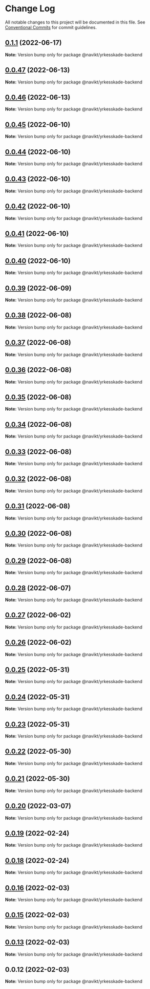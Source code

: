 # Change Log

All notable changes to this project will be documented in this file.
See [Conventional Commits](https://conventionalcommits.org) for commit guidelines.

## [0.1.1](https://github.com/navikt/yrkesskade-frontend-felles/compare/@navikt/yrkesskade-backend@0.0.47...@navikt/yrkesskade-backend@0.1.1) (2022-06-17)

**Note:** Version bump only for package @navikt/yrkesskade-backend





## [0.0.47](https://github.com/navikt/yrkesskade-frontend-felles/compare/@navikt/yrkesskade-backend@0.0.46...@navikt/yrkesskade-backend@0.0.47) (2022-06-13)

**Note:** Version bump only for package @navikt/yrkesskade-backend





## [0.0.46](https://github.com/navikt/yrkesskade-frontend-felles/compare/@navikt/yrkesskade-backend@0.0.45...@navikt/yrkesskade-backend@0.0.46) (2022-06-13)

**Note:** Version bump only for package @navikt/yrkesskade-backend





## [0.0.45](https://github.com/navikt/yrkesskade-frontend-felles/compare/@navikt/yrkesskade-backend@0.0.44...@navikt/yrkesskade-backend@0.0.45) (2022-06-10)

**Note:** Version bump only for package @navikt/yrkesskade-backend





## [0.0.44](https://github.com/navikt/yrkesskade-frontend-felles/compare/@navikt/yrkesskade-backend@0.0.43...@navikt/yrkesskade-backend@0.0.44) (2022-06-10)

**Note:** Version bump only for package @navikt/yrkesskade-backend





## [0.0.43](https://github.com/navikt/yrkesskade-frontend-felles/compare/@navikt/yrkesskade-backend@0.0.42...@navikt/yrkesskade-backend@0.0.43) (2022-06-10)

**Note:** Version bump only for package @navikt/yrkesskade-backend





## [0.0.42](https://github.com/navikt/yrkesskade-frontend-felles/compare/@navikt/yrkesskade-backend@0.0.41...@navikt/yrkesskade-backend@0.0.42) (2022-06-10)

**Note:** Version bump only for package @navikt/yrkesskade-backend





## [0.0.41](https://github.com/navikt/yrkesskade-frontend-felles/compare/@navikt/yrkesskade-backend@0.0.40...@navikt/yrkesskade-backend@0.0.41) (2022-06-10)

**Note:** Version bump only for package @navikt/yrkesskade-backend





## [0.0.40](https://github.com/navikt/yrkesskade-frontend-felles/compare/@navikt/yrkesskade-backend@0.0.39...@navikt/yrkesskade-backend@0.0.40) (2022-06-10)

**Note:** Version bump only for package @navikt/yrkesskade-backend





## [0.0.39](https://github.com/navikt/yrkesskade-frontend-felles/compare/@navikt/yrkesskade-backend@0.0.38...@navikt/yrkesskade-backend@0.0.39) (2022-06-09)

**Note:** Version bump only for package @navikt/yrkesskade-backend





## [0.0.38](https://github.com/navikt/yrkesskade-frontend-felles/compare/@navikt/yrkesskade-backend@0.0.37...@navikt/yrkesskade-backend@0.0.38) (2022-06-08)

**Note:** Version bump only for package @navikt/yrkesskade-backend





## [0.0.37](https://github.com/navikt/yrkesskade-frontend-felles/compare/@navikt/yrkesskade-backend@0.0.36...@navikt/yrkesskade-backend@0.0.37) (2022-06-08)

**Note:** Version bump only for package @navikt/yrkesskade-backend





## [0.0.36](https://github.com/navikt/yrkesskade-frontend-felles/compare/@navikt/yrkesskade-backend@0.0.35...@navikt/yrkesskade-backend@0.0.36) (2022-06-08)

**Note:** Version bump only for package @navikt/yrkesskade-backend





## [0.0.35](https://github.com/navikt/yrkesskade-frontend-felles/compare/@navikt/yrkesskade-backend@0.0.34...@navikt/yrkesskade-backend@0.0.35) (2022-06-08)

**Note:** Version bump only for package @navikt/yrkesskade-backend





## [0.0.34](https://github.com/navikt/yrkesskade-frontend-felles/compare/@navikt/yrkesskade-backend@0.0.33...@navikt/yrkesskade-backend@0.0.34) (2022-06-08)

**Note:** Version bump only for package @navikt/yrkesskade-backend





## [0.0.33](https://github.com/navikt/yrkesskade-frontend-felles/compare/@navikt/yrkesskade-backend@0.0.32...@navikt/yrkesskade-backend@0.0.33) (2022-06-08)

**Note:** Version bump only for package @navikt/yrkesskade-backend





## [0.0.32](https://github.com/navikt/yrkesskade-frontend-felles/compare/@navikt/yrkesskade-backend@0.0.31...@navikt/yrkesskade-backend@0.0.32) (2022-06-08)

**Note:** Version bump only for package @navikt/yrkesskade-backend





## [0.0.31](https://github.com/navikt/yrkesskade-frontend-felles/compare/@navikt/yrkesskade-backend@0.0.30...@navikt/yrkesskade-backend@0.0.31) (2022-06-08)

**Note:** Version bump only for package @navikt/yrkesskade-backend





## [0.0.30](https://github.com/navikt/yrkesskade-frontend-felles/compare/@navikt/yrkesskade-backend@0.0.29...@navikt/yrkesskade-backend@0.0.30) (2022-06-08)

**Note:** Version bump only for package @navikt/yrkesskade-backend





## [0.0.29](https://github.com/navikt/yrkesskade-frontend-felles/compare/@navikt/yrkesskade-backend@0.0.28...@navikt/yrkesskade-backend@0.0.29) (2022-06-08)

**Note:** Version bump only for package @navikt/yrkesskade-backend





## [0.0.28](https://github.com/navikt/yrkesskade-frontend-felles/compare/@navikt/yrkesskade-backend@0.0.27...@navikt/yrkesskade-backend@0.0.28) (2022-06-07)

**Note:** Version bump only for package @navikt/yrkesskade-backend





## [0.0.27](https://github.com/navikt/yrkesskade-frontend-felles/compare/@navikt/yrkesskade-backend@0.0.26...@navikt/yrkesskade-backend@0.0.27) (2022-06-02)

**Note:** Version bump only for package @navikt/yrkesskade-backend





## [0.0.26](https://github.com/navikt/yrkesskade-frontend-felles/compare/@navikt/yrkesskade-backend@0.0.25...@navikt/yrkesskade-backend@0.0.26) (2022-06-02)

**Note:** Version bump only for package @navikt/yrkesskade-backend





## [0.0.25](https://github.com/navikt/yrkesskade-frontend-felles/compare/@navikt/yrkesskade-backend@0.0.24...@navikt/yrkesskade-backend@0.0.25) (2022-05-31)

**Note:** Version bump only for package @navikt/yrkesskade-backend





## [0.0.24](https://github.com/navikt/yrkesskade-frontend-felles/compare/@navikt/yrkesskade-backend@0.0.23...@navikt/yrkesskade-backend@0.0.24) (2022-05-31)

**Note:** Version bump only for package @navikt/yrkesskade-backend





## [0.0.23](https://github.com/navikt/yrkesskade-frontend-felles/compare/@navikt/yrkesskade-backend@0.0.22...@navikt/yrkesskade-backend@0.0.23) (2022-05-31)

**Note:** Version bump only for package @navikt/yrkesskade-backend





## [0.0.22](https://github.com/navikt/yrkesskade-frontend-felles/compare/@navikt/yrkesskade-backend@0.0.21...@navikt/yrkesskade-backend@0.0.22) (2022-05-30)

**Note:** Version bump only for package @navikt/yrkesskade-backend





## [0.0.21](https://github.com/navikt/yrkesskade-frontend-felles/compare/@navikt/yrkesskade-backend@0.0.20...@navikt/yrkesskade-backend@0.0.21) (2022-05-30)

**Note:** Version bump only for package @navikt/yrkesskade-backend





## [0.0.20](https://github.com/navikt/yrkesskade-frontend-felles/compare/@navikt/yrkesskade-backend@0.0.19...@navikt/yrkesskade-backend@0.0.20) (2022-03-07)

**Note:** Version bump only for package @navikt/yrkesskade-backend





## [0.0.19](https://github.com/navikt/yrkesskade-frontend-felles/compare/@navikt/yrkesskade-backend@0.0.18...@navikt/yrkesskade-backend@0.0.19) (2022-02-24)

**Note:** Version bump only for package @navikt/yrkesskade-backend





## [0.0.18](https://github.com/navikt/yrkesskade-frontend-felles/compare/@navikt/yrkesskade-backend@0.0.16...@navikt/yrkesskade-backend@0.0.18) (2022-02-24)

**Note:** Version bump only for package @navikt/yrkesskade-backend





## [0.0.16](https://github.com/navikt/yrkesskade-frontend-felles/compare/@navikt/yrkesskade-backend@0.0.15...@navikt/yrkesskade-backend@0.0.16) (2022-02-03)

**Note:** Version bump only for package @navikt/yrkesskade-backend





## [0.0.15](https://github.com/navikt/yrkesskade-frontend-felles/compare/@navikt/yrkesskade-backend@0.0.13...@navikt/yrkesskade-backend@0.0.15) (2022-02-03)

**Note:** Version bump only for package @navikt/yrkesskade-backend





## [0.0.13](https://github.com/navikt/yrkesskade-frontend-felles/compare/@navikt/yrkesskade-backend@0.0.12...@navikt/yrkesskade-backend@0.0.13) (2022-02-03)

**Note:** Version bump only for package @navikt/yrkesskade-backend





## 0.0.12 (2022-02-03)

**Note:** Version bump only for package @navikt/yrkesskade-backend
